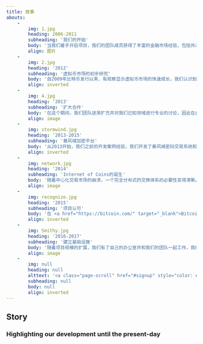 ```yaml
---
title: 故事
abouts:
    -
        img: 1.jpg
        heading: 2006-2011
        subheading: '我们的开始'
        body: '当我们着手开启项目，我们的团队成员获得了丰富的金融市场经验，包括外汇，商品交易和黄金投资。我们在自动化交易平台上编程 ，测试了早期的电子资产系统，并开发了多资产交易的基础平台。在这个关充满真实和危机的市场条件下，我们相信，一个新的个人理财的思维让你我回到经济增长的良好循环中。'
        align: 图片
    -
        img: 2.jpg
        heading: '2012'
        subheading: '虚拟币市场的初步研究'
        body: '自2009年比特币发行以来，有观察显示虚拟币市场的快速成长，我们认识到这种破坏性技术的潜力。我们的团队成员工作于新兴虚拟币和交换平台，并提供采矿设备给第三方。我们有深入了解背后的技术平台和区块链方面的技术的背景。'
        align: inverted
    -
        img: 4.jpg
        heading: '2013'
        subheading: '扩大合作'
        body: '在这个期间，我们团队逐渐扩充并对我们已知领域进行专业的讨论，因此在金融技术和虚拟加密技术方面有了积极的拓展，我们参与了领先领域的区块链技术项目，一个能源领域的项目并搭建了比特币和法币的网关系统。'
        align: image
    -
        img: stormwind.jpg
        heading: '2013-2015'
        subheading: '暴风城加密平台'
        body: '从2013开始，我们之前的开发案例经验，我们开发了暴风城密码交易系统和相关的混合资产，分别在2014向社会公布，对提供 <a href="http://nxt.org/" target="_blank">NXT</a> 和 <a href="http://counterparty.io/" target="_blank">Counterparty</a> 市场平台. 暴风系统交易使用API接口交易，管理资金分配。尽管市场艰难，但参与者还是盈利。'
        align: inverted
    -
        img: network.jpg
        heading: '2014'
        subheading: 'Internet of Coins的诞生'
        body: '随着中心化交易市场的崩溃，一个完全分布式的交换体系的必要性变得清晰。我们没有开始筹款，因为我们想确保一个成熟的技术，为了整体技术稳定来兑现我们的承诺。相反，我们的白皮书，推出<a href="http://internetofcoins.org/" target="_blank">internetofcoins.org</a> 网站。 <a href="https://bitalo.com/" target="_blank">Bitalo</a> 支持我们在初始阶段的种子募集。'
        align: image
    -
        img: recognize.jpg
        heading: '2015'
        subheading: '项目认可'
        body: '在 <a href="https://bitcoin.com/" target="_blank">Bitcoin''s</a> 第六个生日之际，我们发布了白皮书，在欧洲提出几个虚拟加密领域的会议并且开启<a href="https://www.startupbootcamp.org/" target="_blank">启动金融科技训练营</a>. 荷兰 <a href="https://www.sidnfonds.nl/excerpt/" target="_blank">SIDN 基金</a> 认识到我们的非盈利性项目并给予了资金赞助作为"自由和独立的互联网项目" 并将其进一步发展提供资金。'
        align: inverted
    -
        img: Smithy.jpg
        heading: '2016-2017'
        subheading: '建立基础设施'
        body: '随着项目规模的扩展，我们有了自己的办公室并和我们的团队一起工作，我们的第一个操作原型将在alpha用户社区进行测试以确保安全性和可操作性，他们提供必要的反馈，涉及可用性以及使用我们个人财务方面的环境的用户体验并将持续之。. Matthias Klees从联邦区块链主动加入我们 <a href="https://nlnet.nl/" target="_blank">NLnet Foundation</a> 成为我们的资金和法律顾问.'
        align: image
    -
        img: null
        heading: null
        alttext: '<a class="page-scroll" href="#signup" style="color: #EEE; text-decoration: none;">成为<br />我们中的 <br />故事!</a>'
        subheading: null
        body: null
        align: inverted
---
```


## Story
### Highlighting our development until the present-day



